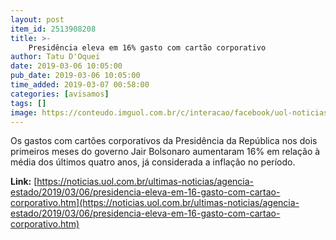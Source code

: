 ```yaml
---
layout: post
item_id: 2513908208
title: >-
    Presidência eleva em 16% gasto com cartão corporativo
author: Tatu D'Oquei
date: 2019-03-06 10:05:00
pub_date: 2019-03-06 10:05:00
time_added: 2019-03-07 00:58:00
categories: [avisamos]
tags: []
image: https://conteudo.imguol.com.br/c/interacao/facebook/uol-noticias-600px.jpg
---
```


Os gastos com cartões corporativos da Presidência da República nos dois primeiros meses do governo Jair Bolsonaro aumentaram 16% em relação à média dos últimos quatro anos, já considerada a inflação no período.

**Link:** [https://noticias.uol.com.br/ultimas-noticias/agencia-estado/2019/03/06/presidencia-eleva-em-16-gasto-com-cartao-corporativo.htm](https://noticias.uol.com.br/ultimas-noticias/agencia-estado/2019/03/06/presidencia-eleva-em-16-gasto-com-cartao-corporativo.htm)

